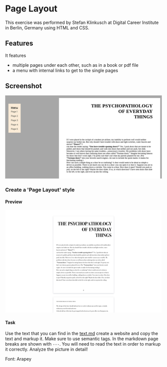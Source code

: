 # Page Layout

This exercise was performed by Stefan Klinkusch at Digital Career Institute in Berlin, Germany using HTML and CSS.

## Features

It features
- multiple pages under each other, such as in a book or pdf file
- a menu with internal links to get to the single pages

## Screenshot

![Screenshot](./page-layout.png)

### Create a 'Page Layout' style

#### Preview

![Page Style Preview](./assets/img/preview.png)

#### Task

Use the text that you can find in the [text.md](./text.md) create a website and copy the text and markup it. Make sure to use semantic tags. In the markdown page breaks are shown with `---`.
You will need to read the text in order to markup it correctly. Analyze the picture in detail!

Font: Arapey
